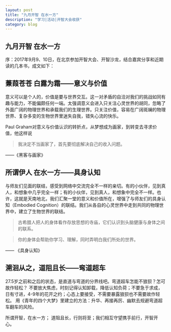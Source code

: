 ```yaml
---
layout: post
title: "九月开智 在水一方"
description: "学习|活动|开智大会收获"
category: blog
---
```



##    九月开智 在水一方

序：2017年9月9、10日，在北京参加开智大会、开智沙龙，结合嘉宾分享和近期读的几本书，成文如下：

##   蒹葭苍苍 白露为霜——意义与价值

意义可以是个人的，价值是要与世界交互。这一对矛盾的自洽对我们的挑战如同有趣与能力，不能偏颇任何一端。太强调意义会进入只关注心灵世界的胡同，忽略了外面广阔的物理世界和承载我们的生理世界。只关注价值，容易在广阔斑斓的物理世界、复杂多变的生物世界里迷失自我，错失心流的快乐。

Paul Graham对意义与价值认识的转折点，从梦想成为画家，到转变去寻求价值，他这样说

> 我决定不当画家了，首先要彻底解决自己的收入问题。

——《黑客与画家》


##  所谓伊人 在水一方——具身认知

与师友们见面的联结，感受到网络中交流完全不一样的亲切。有的小伙伴，见到真人，和想象中几乎完全一样；有的小伙伴，见到真人，和想象中完全不一样。也许，这就是天南地北，我们汇聚一堂的意义和价值所在，增强了与师友们的具身认知（Embodied Cognition）的联结。我们从各自的心灵世界中走到共同的物理世界中，建立了生物世界的联结。

> 古希腊人把人的身体看作存放思想的寺庙，它们认识到头脑健康与身体之间的联系。

> 你的身体会帮助你学习、理解，同时弄明白我们所处的世界。

—— 《具身认知》


## 溯洄从之，道阻且长——弯道超车

27.5岁之前和之后的状态，是直道与弯道的分界线吧。弯道超车怎能不狼狈？怎可故作轻松？ 不要放大焦虑，时刻记得认知卸载，降低认知负荷；不要急于求成，日有寸进，4-9年的花开之约；心态上要接受，不需要暴露狼狈也不需要故作轻松。
用《青年的四个大梦》里建立的方法：升华、再接再厉、幽默去规避弯道超车翻车的风险。


所谓开智，在水一方； 道阻且长，行则将至；我们相互守望携手前行，开智开心。


